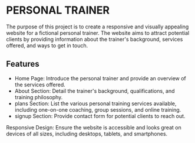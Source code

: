 # PERSONAL TRAINER

The purpose of this project is to create a responsive and visually appealing website for a fictional personal trainer. The website aims to attract potential clients by providing information about the trainer's background, services offered, and ways to get in touch.

## Features
- Home Page: Introduce the personal trainer and provide an overview of the services offered.
- About Section: Detail the trainer's background, qualifications, and training philosophy.
- plans Section: List the various personal training services available, including one-on-one coaching, group sessions, and online training.
- signup Section: Provide contact form for potential clients to reach out.

Responsive Design: Ensure the website is accessible and looks great on devices of all sizes, including desktops, tablets, and smartphones.



